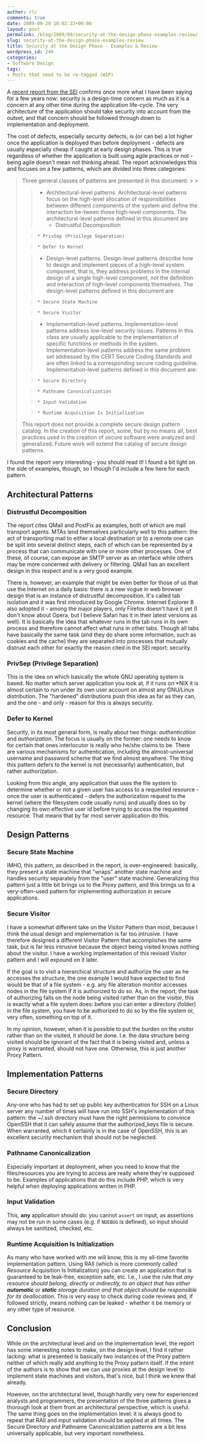 ```yaml
---
author: rlc
comments: true
date: 2009-09-29 18:02:22+00:00
layout: post
permalink: /blog/2009/09/security-at-the-design-phase-examples-review/
slug: security-at-the-design-phase-examples-review
title: Security at the Design Phase - Examples & Review
wordpress_id: 240
categories:
- Software Design
tags:
- Posts that need to be re-tagged (WIP)
---
```


A [recent report from the SEI](http://www.sei.cmu.edu/library/abstracts/reports/09tr010.cfm) confirms once more what I have been saying for a few years now: security is a design-time concern as much as it is a concern at any other time during the application life-cycle. The very architecture of the application should take security into account from the outset, and that concern should be followed through down to implementation and deployment.

The cost of defects, especially security defects, is (or can be) a lot higher once the application is deployed than before deployment - defects are usually especially cheap if caught at early design phases. This is true regardless of whether the application is built using agile practices or not - being agile doesn't mean not thinking ahead. The report acknowledges this and focuses on a few patterns, which are divided into three categories:



<blockquote>Three general classes of patterns are presented in this document:
> 
> 
	
>   * Architectural-level patterns. Architectural-level patterns focus on the high-level allocation of responsibilities between different components of the system and define the interaction be-tween those high-level components. The architectural-level patterns defined in this document are
>     * Distrustful Decomposition
> 

>     * PrivSep (Privilege Separation)
> 

>     * Defer to Kernel
> 

>   * Design-level patterns. Design-level patterns describe how to design and implement pieces of a high-level system component, that is, they address problems in the internal design of a single high-level component, not the definition and interaction of high-level components themselves. The design-level patterns defined in this document are

>     * Secure State Machine
> 

>     * Secure Visitor
> 

>   * Implementation-level patterns. Implementation-level patterns address low-level security issues. Patterns in this class are usually applicable to the implementation of specific functions or methods in the system. Implementation-level patterns address the same problem set addressed by the CERT Secure Coding Standards and are often linked to a corresponding secure coding guideline. Implementation-level patterns defined in this document are: 

>     * Secure Directory
> 

>     * Pathname Canonicalization
> 

>     * Input Validation
> 

>     * Runtime Acquisition Is Initialization
> 

> 

This report does not provide a complete secure design pattern catalog. In the creation of this report, some, but by no means all, best practices used in the creation of secure software were analyzed and generalized. Future work will extend the catalog of secure design patterns.</blockquote>



I found the report very interesting - you should read it! I found a bit light on the side of examples, though, so I though I'd include a few here for each pattern.



## Architectural Patterns




### Distrustful Decomposition


The report cites QMail and PostFix as examples, both of which are mail transport agents. MTAs lend themselves particularly well to this pattern: the act of transporting mail to either a local destination or to a remote one can be split into several distinct steps, each of which can be represented by a process that can communicate with one or more other processes. One of these, of course, can expose an SMTP server as an interface while others may be more concerned with delivery or filtering. QMail has an excellent design in this respect and is a very good example.

There is, however, an example that might be even better for those of us that use the Internet on a daily basis: there is a new vogue in web browser design that is an instance of distrustful decomposition. It's called tab isolation and it was first introduced by Google Chrome. Internet Explorer 8 also adopted it - among the major players, only Firefox doesn't have it yet (I don't know about Opera, but I believe Safari has it in their latest versions as well). It is basically the idea that whatever runs in the tab runs in its own process and therefore cannot affect what runs in other tabs. Though all tabs have basically the same task (and they do share some information, such as cookies and the cache) they are separated into processes that mutually distrust each other for exactly the reason cited in the SEI report: security.



### PrivSep (Privilege Separation)


This is the idea on which basically the whole GNU operating system is based. No matter which server application you look at, if it runs on *NIX it is almost certain to run under its own user account on almost any GNU/Linux distribution. The "hardened" distributions push this idea as far as they can, and the one - and only - reason for this is always security.



### Defer to Kernel


Security, in its most general form, is really about two things: _authentication_ and _authorization_. The focus is usually on the former: one needs to know for certain that ones interlocutor is really who he/she claims to be. There are various mechanisms for authentication, including the almost-universal username and password scheme that we find almost anywhere. The thing this pattern defers to the kernel is not (necessarily) authentication, but rather authorization.

Looking from this angle, any application that uses the file system to determine whether or not a given user has access to a requested resource - once the user is authenticated - defers the authorization request to the kernel (where the filesystem code usually runs) and usually does so by changing its own effective user id before trying to access the requested resource. That means that by far most server application do this.



## Design Patterns




### Secure State Machine


IMHO, this pattern, as described in the report, is over-engineered: basically, they present a state machine that "wraps" another state machine and handles security separately from the "user" state machine. Generalizing this pattern just a little bit brings us to the Proxy pattern, and this brings us to a very-often-used pattern for implementing authorization in secure applications.



### Secure Visitor


I have a somewhat different take on the Visitor Pattern than most, because I think the usual design and implementation is far too intrusive. I have therefore designed a different Visitor Pattern that accomplishes the same task, but is far less intrusive because the object being visited knows nothing about the visitor. I have a working implementation of this revised Visitor pattern and I will expound on it later.

If the goal is to visit a hierarchical structure and authorize the user as he accesses the structure, the one example I would have expected to find would be that of a file system - e.g. any file alteration monitor accesses nodes in the file system if it is authorized to do so. As, in the report, the task of authorizing falls on the node being visited rather than on the visitor, this is exactly what a file system does: before you can enter a directory (folder) in the file system, you have to be authorized to do so by the file system or, very often, something on top of it.

In my opinion, however, when it is possible to put the burden on the visitor rather than on the visited, it should be done. I.e. the data structure being visited should be ignorant of the fact that it is being visited and, unless a proxy is warranted, should not have one. Otherwise, this is just another Proxy Pattern.



## Implementation Patterns




### Secure Directory


Any-one who has had to set up public key authentication for SSH on a Linux server any number of times will have run into SSH's implementation of this pattern: the ~/.ssh directory must have the right permissions to convince OpenSSH that it can safely assume that the authorized_keys file is secure. When warranted, which it certainly is in the case of OpenSSH, this is an excellent security mechanism that should not be neglected.



### Pathname Canonicalization


Especially important at deployment, when you need to know that the files/resources you are trying to access are really where they're supposed to be. Examples of applications that do this include PHP, which is very helpful when deploying applications written in PHP.



### Input Validation


This, **any** application should do: you cannot `assert` on input, as assertions may not be run in some cases (e.g. if `NDEBUG` is defined), so input should always be sanitized, checked, etc.



### Runtime Acquisition Is Initialization


As many who have worked with me will know, this is my all-time favorite implementation pattern. Using RAII (which is more commonly called _Resource_ Acquisition Is Initialization) you can create an application that is guaranteed to be leak-free, exception safe, etc. I.e., I use the rule that _any resource should belong, directly or indirectly, to an object that has either **automatic** or **static** storage duration and that object should be responsible for its deallocation_. This is very easy to check during code reviews and, if followed strictly, means nothing can be leaked - whether it be memory or any other type of resource.



## Conclusion


While on the architectural level and on the implementation level, the report has some interesting notes to make, on the design level, I find it rather lacking: what is presented is basically two instances of the Proxy pattern neither of which really add anything to the Proxy pattern itself. If the intent of the authors is to show that we can use proxies at the design level to implement state machines and visitors, that's nice, but I think we knew that already.

However, on the architectural level, though hardly very new for experienced analysts and programmers, the presentation of the three patterns gives a thorough look at them from an architectural perspective, which is useful. The same thing goes on the implementation level: it is always good to repeat that RAII and input validation should be applied at all times. The Secure Directory and Pathname Canonicalization patterns are a bit less universally applicable, but very important nonetheless.
